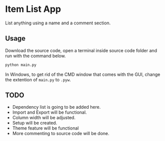 # Item List App
List anything using a name and a comment section.
## Usage
Download the source code, open a terminal inside source code folder and run with the command below.
```bash
python main.py
```
In Windows, to get rid of the CMD window that comes with the GUI, change the extention of `main.py` to `.pyw`.
## TODO
* Dependency list is going to be added here.
* Import and Export will be functional.
* Column width will be adjusted.
* Setup will be created.
* Theme feature will be functional
* More commenting to source code will be done.
